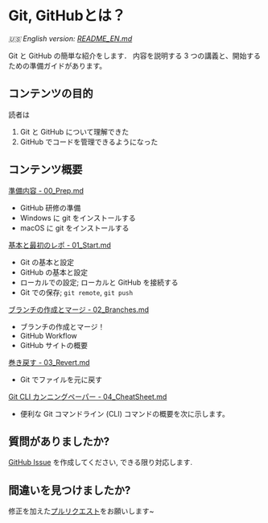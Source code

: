 # Git, GitHubとは？

_🇺🇸 English version: [README_EN.md](README_EN.md)_

Git と GitHub の簡単な紹介をします．
内容を説明する 3 つの講義と、開始するための準備ガイドがあります。

## コンテンツの目的
読者は
1. Git と GitHub について理解できた
2. GitHub でコードを管理できるようになった

## コンテンツ概要

[準備内容 - 00_Prep.md](00_Prep.md)
* GitHub 研修の準備
* Windows に git をインストールする
* macOS に git をインストールする

[基本と最初のレポ - 01_Start.md](01_Start.md)
* Git の基本と設定
* GitHub の基本と設定
* ローカルでの設定; ローカルと GitHub を接続する
* Git での保存; `git remote`, `git push`

[ブランチの作成とマージ - 02_Branches.md](02_Branches.md)
* ブランチの作成とマージ！
* GitHub Workflow
* GitHub サイトの概要

[巻き戻す - 03_Revert.md](03_Revert.md)
* Git でファイルを元に戻す

[Git CLI カンニングペーパー - 04_CheatSheet.md](04_CheatSheet.md)
* 便利な Git コマンドライン (CLI) コマンドの概要を次に示します。

## 質問がありましたか?
[GitHub Issue](https://github.com/ahandsel/Git_GitHub_Slides/issues) を作成してください, できる限り対応します.

## 間違いを見つけましたか?
修正を加えた[プルリクエスト](https://docs.github.com/ja/pull-requests/collaborating-with-pull-requests/proposing-changes-to-your-work-with-pull-requests/creating-a-pull-request)をお願いします~
